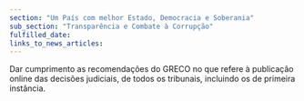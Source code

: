 ```yaml
---
section: "Um País com melhor Estado, Democracia e Soberania"
sub_section: "Transparência e Combate à Corrupção"
fulfilled_date:
links_to_news_articles:
---
```


Dar cumprimento as recomendações do GRECO no que refere à publicação online das decisões judiciais, de todos os tribunais, incluindo os de primeira instância.